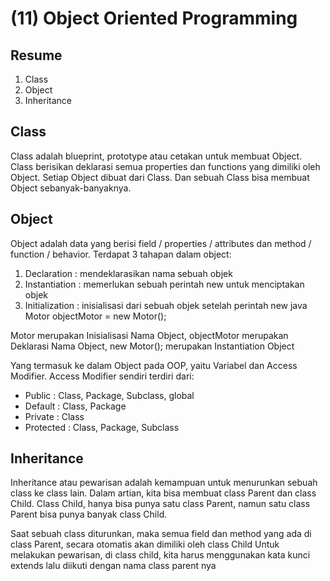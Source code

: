 # (11) Object Oriented Programming
## Resume
1. Class
2. Object
3. Inheritance

## Class
Class adalah blueprint, prototype atau cetakan untuk membuat Object. Class berisikan deklarasi semua properties dan functions yang dimiliki oleh Object. Setiap Object dibuat dari Class. Dan sebuah Class bisa membuat Object sebanyak-banyaknya.

## Object
Object adalah data yang berisi field / properties / attributes dan method / function / behavior. Terdapat 3 tahapan dalam object:
1. Declaration : mendeklarasikan nama sebuah objek
2. Instantiation : memerlukan sebuah perintah new untuk menciptakan objek
3. Initialization : inisialisasi dari sebuah objek setelah perintah new
java
  Motor objectMotor = new Motor();

Motor merupakan Inisialisasi Nama Object, objectMotor merupakan Deklarasi Nama Object, new Motor(); merupakan Instantiation Object

Yang termasuk ke dalam Object pada OOP, yaitu Variabel dan Access Modifier.
Access Modifier sendiri terdiri dari:
- Public : Class, Package, Subclass, global
- Default : Class, Package
- Private : Class  
- Protected : Class, Package, Subclass

## Inheritance
Inheritance atau pewarisan adalah kemampuan untuk menurunkan sebuah class ke class lain. Dalam artian, kita bisa membuat class Parent dan class Child. Class Child, hanya bisa punya satu class Parent, namun satu class Parent bisa punya banyak class Child.

Saat sebuah class diturunkan, maka semua field dan method yang ada di class Parent, secara otomatis akan dimiliki oleh class Child
Untuk melakukan pewarisan, di class child, kita harus menggunakan kata kunci extends lalu diikuti dengan nama class parent nya